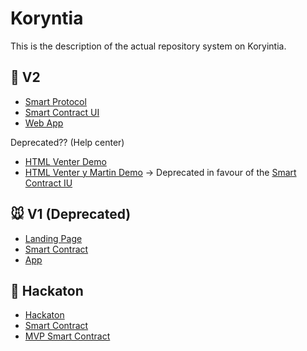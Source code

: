 # Koryntia

This is the description of the actual repository system on Koryintia.

## 🐢 V2 
- [Smart Protocol](https://github.com/Koryntia/nft-protocol)
- [Smart Contract UI](https://github.com/Koryntia/simpleFrontendDemo__usingScaffoldETH)
- [Web App](https://github.com/Koryntia/KoryntiaWebApp)

Deprecated?? (Help center)
- [HTML Venter Demo](https://github.com/Koryntia/nft-protocol-demo)
- [HTML Venter y Martin Demo](https://github.com/Koryntia/html-demo)  -> Deprecated in favour of the [Smart Contract IU](https://github.com/Koryntia/simpleFrontendDemo__usingScaffoldETH)

## 🐭 V1 (Deprecated)
- [Landing Page](https://github.com/Koryntia/koryntia-landing)
- [Smart Contract](https://github.com/Koryntia/koryntia-mvp-smart-contract)
- [App](https://github.com/Koryntia/koryntia-webapp)

## 🐷 Hackaton

- [Hackaton](https://github.com/Koryntia/hackathon)
- [Smart Contract](https://github.com/Koryntia/hackathon-smart-contract)
- [MVP Smart Contract](https://github.com/Koryntia/koryntia-mvp-smart-contract)
